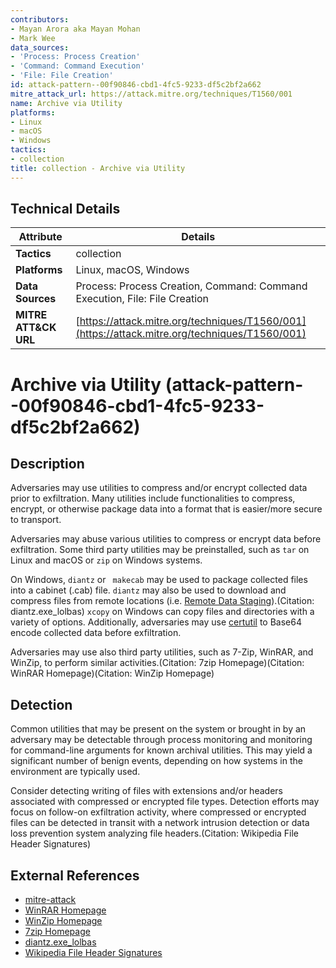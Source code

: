```yaml
---
contributors:
- Mayan Arora aka Mayan Mohan
- Mark Wee
data_sources:
- 'Process: Process Creation'
- 'Command: Command Execution'
- 'File: File Creation'
id: attack-pattern--00f90846-cbd1-4fc5-9233-df5c2bf2a662
mitre_attack_url: https://attack.mitre.org/techniques/T1560/001
name: Archive via Utility
platforms:
- Linux
- macOS
- Windows
tactics:
- collection
title: collection - Archive via Utility
---
```


## Technical Details

| Attribute | Details |
|-----------|----------|
| **Tactics** | collection |
| **Platforms** | Linux, macOS, Windows |
| **Data Sources** | Process: Process Creation, Command: Command Execution, File: File Creation |
| **MITRE ATT&CK URL** | [https://attack.mitre.org/techniques/T1560/001](https://attack.mitre.org/techniques/T1560/001) |

# Archive via Utility (attack-pattern--00f90846-cbd1-4fc5-9233-df5c2bf2a662)

## Description
Adversaries may use utilities to compress and/or encrypt collected data prior to exfiltration. Many utilities include functionalities to compress, encrypt, or otherwise package data into a format that is easier/more secure to transport.

Adversaries may abuse various utilities to compress or encrypt data before exfiltration. Some third party utilities may be preinstalled, such as <code>tar</code> on Linux and macOS or <code>zip</code> on Windows systems. 

On Windows, <code>diantz</code> or <code> makecab</code> may be used to package collected files into a cabinet (.cab) file. <code>diantz</code> may also be used to download and compress files from remote locations (i.e. [Remote Data Staging](https://attack.mitre.org/techniques/T1074/002)).(Citation: diantz.exe_lolbas) <code>xcopy</code> on Windows can copy files and directories with a variety of options. Additionally, adversaries may use [certutil](https://attack.mitre.org/software/S0160) to Base64 encode collected data before exfiltration. 

Adversaries may use also third party utilities, such as 7-Zip, WinRAR, and WinZip, to perform similar activities.(Citation: 7zip Homepage)(Citation: WinRAR Homepage)(Citation: WinZip Homepage)

## Detection
Common utilities that may be present on the system or brought in by an adversary may be detectable through process monitoring and monitoring for command-line arguments for known archival utilities. This may yield a significant number of benign events, depending on how systems in the environment are typically used.

Consider detecting writing of files with extensions and/or headers associated with compressed or encrypted file types. Detection efforts may focus on follow-on exfiltration activity, where compressed or encrypted files can be detected in transit with a network intrusion detection or data loss prevention system analyzing file headers.(Citation: Wikipedia File Header Signatures)

## External References
- [mitre-attack](https://attack.mitre.org/techniques/T1560/001)
- [WinRAR Homepage](https://www.rarlab.com/)
- [WinZip Homepage](https://www.winzip.com/win/en/)
- [7zip Homepage](https://www.7-zip.org/)
- [diantz.exe_lolbas](https://lolbas-project.github.io/lolbas/Binaries/Diantz/)
- [Wikipedia File Header Signatures](https://en.wikipedia.org/wiki/List_of_file_signatures)
